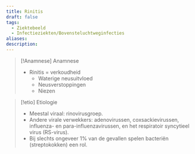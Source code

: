 ```yaml
---
title: Rinitis
draft: false
tags:
  - Ziektebeeld
  - Infectieziekten/Bovensteluchtweginfecties
aliases: 
description:
---
```



> [!Anamnese] Anamnese
> - Rinitis = verkoudheid
> 	- Waterige neusuitvloed
> 	- Neusverstoppingen
> 	- Niezen


> [!etio] Etiologie
> - Meestal viraal: rinovirusgroep.
> - Andere virale verwekkers: adenovirussen, coxsackievirussen, influenza- en para-influenzavirussen, en het respiratoir syncytieel virus (RS-virus).
> - Bij slechts ongeveer 1% van de gevallen spelen bacteriën (streptokokken) een rol.



